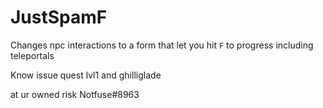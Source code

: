 # JustSpamF

Changes npc interactions to a form that let you hit `F` to progress including teleportals


Know issue quest lvl1 and ghilliglade

at ur owned risk Notfuse#8963
